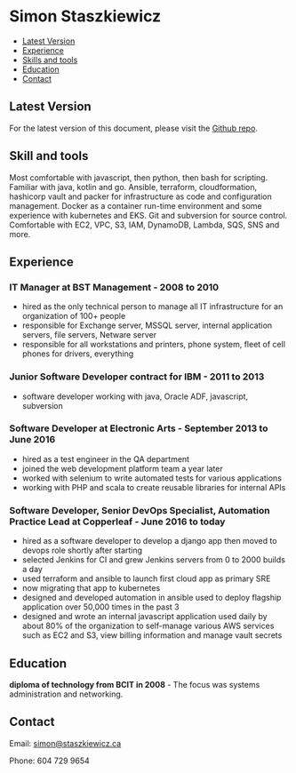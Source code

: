 Simon Staszkiewicz
===

- [Latest Version](#)
- [Experience](#experience)
- [Skills and tools](#skills-and-tools)
- [Education](#education)
- [Contact](#contact)

## Latest Version

For the latest version of this document, please visit the [Github repo](https://github.com/Stasmo/resume).

## Skill and tools

Most comfortable with javascript, then python, then bash for scripting.
Familiar with java, kotlin and go.
Ansible, terraform, cloudformation, hashicorp vault and packer for infrastructure as code and configuration management.
Docker as a container run-time environment and some experience with kubernetes and EKS.
Git and subversion for source control.
Comfortable with EC2, VPC, S3, IAM, DynamoDB, Lambda, SQS, SNS and more.

## Experience

### IT Manager at BST Management - 2008 to 2010

- hired as the only technical person to manage all IT infrastructure for an organization of 100+ people
- responsible for Exchange server, MSSQL server, internal application servers, file servers, Netware server
- responsible for all workstations and printers, phone system, fleet of cell phones for drivers, everything

### Junior Software Developer contract for IBM - 2011 to 2013

- software developer working with java, Oracle ADF, javascript, subversion

### Software Developer at Electronic Arts - September 2013 to June 2016

- hired as a test engineer in the QA department
- joined the web development platform team a year later
- worked with selenium to write automated tests for various applications
- working with PHP and scala to create reusable libraries for internal APIs

### Software Developer, Senior DevOps Specialist, Automation Practice Lead at Copperleaf - June 2016 to today

- hired as a software developer to develop a django app then moved to devops role shortly after starting
- selected Jenkins for CI and grew Jenkins servers from 0 to 2000 builds a day
- used terraform and ansible to launch first cloud app as primary SRE
- now migrating that app to kubernetes
- designed and developed automation in ansible used to deploy flagship application over 50,000 times in the past 3
- designed and wrote an internal javascript application used daily by about 80% of the organization to self-manage
  various AWS services such as EC2 and S3, view billing information and manage vault secrets

## Education

**diploma of technology from BCIT in 2008** - The focus was systems administration and networking.

## Contact

Email: simon@staszkiewicz.ca

Phone: 604 729 9654
